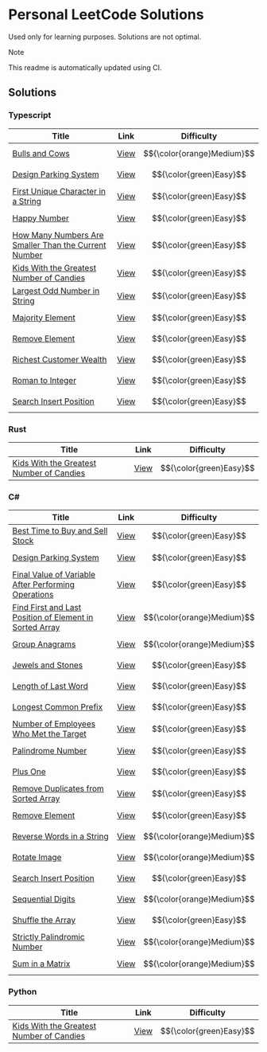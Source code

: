 # Personal LeetCode Solutions

Used only for learning purposes. Solutions are not optimal.

> [!NOTE]  
> This readme is automatically updated using CI.

## Solutions

### Typescript

| Title | Link | Difficulty |
| ----- | ---- | ---------- |
| [Bulls and Cows](./leetcode/tree/master/typescript/bulls-and-cows) | [View](https://leetcode.com/problems/bulls-and-cows) | $${\color{orange}Medium}$$ |
| [Design Parking System](./leetcode/tree/master/typescript/design-parking-system) | [View](https://leetcode.com/problems/design-parking-system) | $${\color{green}Easy}$$ |
| [First Unique Character in a String](./leetcode/tree/master/typescript/first-unique-character-in-a-string) | [View](https://leetcode.com/problems/first-unique-character-in-a-string) | $${\color{green}Easy}$$ |
| [Happy Number](./leetcode/tree/master/typescript/happy-number) | [View](https://leetcode.com/problems/happy-number) | $${\color{green}Easy}$$ |
| [How Many Numbers Are Smaller Than the Current Number](./leetcode/tree/master/typescript/how-many-numbers-are-smaller-than-the-current-number) | [View](https://leetcode.com/problems/how-many-numbers-are-smaller-than-the-current-number) | $${\color{green}Easy}$$ |
| [Kids With the Greatest Number of Candies](./leetcode/tree/master/typescript/kids-with-the-greatest-number-of-candies) | [View](https://leetcode.com/problems/kids-with-the-greatest-number-of-candies) | $${\color{green}Easy}$$ |
| [Largest Odd Number in String](./leetcode/tree/master/typescript/largest-odd-number-in-string) | [View](https://leetcode.com/problems/largest-odd-number-in-string) | $${\color{green}Easy}$$ |
| [Majority Element](./leetcode/tree/master/typescript/majority-element) | [View](https://leetcode.com/problems/majority-element) | $${\color{green}Easy}$$ |
| [Remove Element](./leetcode/tree/master/typescript/remove-element) | [View](https://leetcode.com/problems/remove-element) | $${\color{green}Easy}$$ |
| [Richest Customer Wealth](./leetcode/tree/master/typescript/richest-customer-wealth) | [View](https://leetcode.com/problems/richest-customer-wealth) | $${\color{green}Easy}$$ |
| [Roman to Integer](./leetcode/tree/master/typescript/roman-to-integer) | [View](https://leetcode.com/problems/roman-to-integer) | $${\color{green}Easy}$$ |
| [Search Insert Position](./leetcode/tree/master/typescript/search-insert-position) | [View](https://leetcode.com/problems/search-insert-position) | $${\color{green}Easy}$$ |

### Rust

| Title | Link | Difficulty |
| ----- | ---- | ---------- |
| [Kids With the Greatest Number of Candies](./leetcode/tree/master/rust/kids-with-the-greatest-number-of-candies) | [View](https://leetcode.com/problems/kids-with-the-greatest-number-of-candies) | $${\color{green}Easy}$$ |

### C#

| Title | Link | Difficulty |
| ----- | ---- | ---------- |
| [Best Time to Buy and Sell Stock](./leetcode/tree/master/csharp/best-time-to-buy-and-sell-stock) | [View](https://leetcode.com/problems/best-time-to-buy-and-sell-stock) | $${\color{green}Easy}$$ |
| [Design Parking System](./leetcode/tree/master/csharp/design-parking-system) | [View](https://leetcode.com/problems/design-parking-system) | $${\color{green}Easy}$$ |
| [Final Value of Variable After Performing Operations](./leetcode/tree/master/csharp/final-value-of-variable-after-performing-operations) | [View](https://leetcode.com/problems/final-value-of-variable-after-performing-operations) | $${\color{green}Easy}$$ |
| [Find First and Last Position of Element in Sorted Array](./leetcode/tree/master/csharp/find-first-and-last-position-of-element-in-sorted-array) | [View](https://leetcode.com/problems/find-first-and-last-position-of-element-in-sorted-array) | $${\color{orange}Medium}$$ |
| [Group Anagrams](./leetcode/tree/master/csharp/group-anagrams) | [View](https://leetcode.com/problems/group-anagrams) | $${\color{orange}Medium}$$ |
| [Jewels and Stones](./leetcode/tree/master/csharp/jewels-and-stones) | [View](https://leetcode.com/problems/jewels-and-stones) | $${\color{green}Easy}$$ |
| [Length of Last Word](./leetcode/tree/master/csharp/length-of-last-word) | [View](https://leetcode.com/problems/length-of-last-word) | $${\color{green}Easy}$$ |
| [Longest Common Prefix](./leetcode/tree/master/csharp/longest-common-prefix) | [View](https://leetcode.com/problems/longest-common-prefix) | $${\color{green}Easy}$$ |
| [Number of Employees Who Met the Target](./leetcode/tree/master/csharp/number-of-employees-who-met-the-target) | [View](https://leetcode.com/problems/number-of-employees-who-met-the-target) | $${\color{green}Easy}$$ |
| [Palindrome Number](./leetcode/tree/master/csharp/palindrome-number) | [View](https://leetcode.com/problems/palindrome-number) | $${\color{green}Easy}$$ |
| [Plus One](./leetcode/tree/master/csharp/plus-one) | [View](https://leetcode.com/problems/plus-one) | $${\color{green}Easy}$$ |
| [Remove Duplicates from Sorted Array](./leetcode/tree/master/csharp/remove-duplicates-from-sorted-array) | [View](https://leetcode.com/problems/remove-duplicates-from-sorted-array) | $${\color{green}Easy}$$ |
| [Remove Element](./leetcode/tree/master/csharp/remove-element) | [View](https://leetcode.com/problems/remove-element) | $${\color{green}Easy}$$ |
| [Reverse Words in a String](./leetcode/tree/master/csharp/reverse-words-in-a-string) | [View](https://leetcode.com/problems/reverse-words-in-a-string) | $${\color{orange}Medium}$$ |
| [Rotate Image](./leetcode/tree/master/csharp/rotate-image) | [View](https://leetcode.com/problems/rotate-image) | $${\color{orange}Medium}$$ |
| [Search Insert Position](./leetcode/tree/master/csharp/search-insert-position) | [View](https://leetcode.com/problems/search-insert-position) | $${\color{green}Easy}$$ |
| [Sequential Digits](./leetcode/tree/master/csharp/sequential-digits) | [View](https://leetcode.com/problems/sequential-digits) | $${\color{orange}Medium}$$ |
| [Shuffle the Array](./leetcode/tree/master/csharp/shuffle-the-array) | [View](https://leetcode.com/problems/shuffle-the-array) | $${\color{green}Easy}$$ |
| [Strictly Palindromic Number](./leetcode/tree/master/csharp/strictly-palindromic-number) | [View](https://leetcode.com/problems/strictly-palindromic-number) | $${\color{orange}Medium}$$ |
| [Sum in a Matrix](./leetcode/tree/master/csharp/sum-in-a-matrix) | [View](https://leetcode.com/problems/sum-in-a-matrix) | $${\color{orange}Medium}$$ |

### Python

| Title | Link | Difficulty |
| ----- | ---- | ---------- |
| [Kids With the Greatest Number of Candies](./leetcode/tree/master/python/kids-with-the-greatest-number-of-candies) | [View](https://leetcode.com/problems/kids-with-the-greatest-number-of-candies) | $${\color{green}Easy}$$ |

